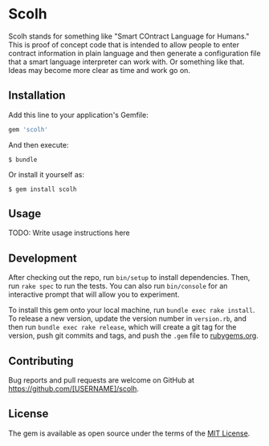 # Scolh

Scolh stands for something like "Smart COntract Language for Humans." This is proof of concept code that is intended to allow people to enter contract information in plain language and then generate a configuration file that a smart language interpreter can work with. Or something like that. Ideas may become more clear as time and work go on.

## Installation

Add this line to your application's Gemfile:

```ruby
gem 'scolh'
```

And then execute:

    $ bundle

Or install it yourself as:

    $ gem install scolh

## Usage

TODO: Write usage instructions here

## Development

After checking out the repo, run `bin/setup` to install dependencies. Then, run `rake spec` to run the tests. You can also run `bin/console` for an interactive prompt that will allow you to experiment.

To install this gem onto your local machine, run `bundle exec rake install`. To release a new version, update the version number in `version.rb`, and then run `bundle exec rake release`, which will create a git tag for the version, push git commits and tags, and push the `.gem` file to [rubygems.org](https://rubygems.org).

## Contributing

Bug reports and pull requests are welcome on GitHub at https://github.com/[USERNAME]/scolh.


## License

The gem is available as open source under the terms of the [MIT License](http://opensource.org/licenses/MIT).

